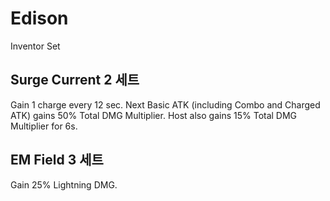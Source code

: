# Edison

Inventor Set

## Surge Current 2 세트

Gain 1 charge every 12 sec. Next Basic ATK (including Combo and Charged ATK) gains 50% Total DMG Multiplier. Host also gains 15% Total DMG Multiplier for 6s.

## EM Field 3 세트

Gain 25% Lightning DMG.
